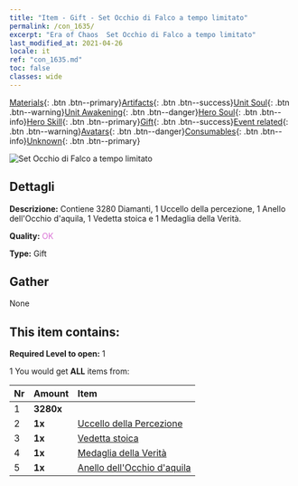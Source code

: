 ```yaml
---
title: "Item - Gift - Set Occhio di Falco a tempo limitato"
permalink: /con_1635/
excerpt: "Era of Chaos  Set Occhio di Falco a tempo limitato"
last_modified_at: 2021-04-26
locale: it
ref: "con_1635.md"
toc: false
classes: wide
---
```

 [Materials](/ItemsIT/){: .btn .btn--primary}[Artifacts](/ItemsIT/Artifacts/){: .btn .btn--success}[Unit Soul](/ItemsIT/UnitSoul/){: .btn .btn--warning}[Unit Awakening](/ItemsIT/UnitAwakening/){: .btn .btn--danger}[Hero Soul](/ItemsIT/HeroSoul/){: .btn .btn--info}[Hero Skill](/ItemsIT/HeroSkill/){: .btn .btn--primary}[Gift](/ItemsIT/Gift/){: .btn .btn--success}[Event related](/ItemsIT/Events/){: .btn .btn--warning}[Avatars](/ItemsIT/Avatars/){: .btn .btn--danger}[Consumables](/ItemsIT/Consumables/){: .btn .btn--info}[Unknown](/ItemsIT/Unknown/){: .btn .btn--primary}

 ![Set Occhio di Falco a tempo limitato](/images/t/i_907251.png)

## Dettagli
 **Descrizione:** Contiene 3280 Diamanti, 1 Uccello della percezione, 1 Anello dell'Occhio d'aquila, 1 Vedetta stoica e 1 Medaglia della Verità.

 **Quality:** <span style="color: #DA70D6">OK</span>

 **Type:** Gift

## Gather

  None

## This item contains:

 **Required Level to open:** 1

 1 You would get **ALL** items  from:

  | Nr | Amount |     Item    |
  |:---|:-------|:------------|
  | 1 |  **3280x** | <i class="fas fa-gem"/> |  | 
  | 2 |  **1x** | [Uccello della Percezione](/ItemsIT/art_132/) |  | 
  | 3 |  **1x** | [Vedetta stoica](/ItemsIT/art_133/) |  | 
  | 4 |  **1x** | [Medaglia della Verità](/ItemsIT/art_134/) |  | 
  | 5 |  **1x** | [Anello dell'Occhio d'aquila](/ItemsIT/art_135/) |  | 
